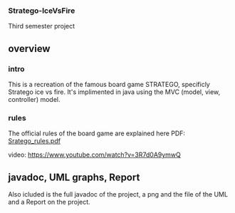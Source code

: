 ### Stratego-IceVsFire
Third semester project

## overview 
### intro
This is a recreation of the famous board game STRATEGO, specificly Stratego ice vs fire.
It's implimented in java using the MVC (model, view, controller) model.

### rules
The official rules of the board game are explained here
PDF: [Sratego_rules.pdf](https://github.com/GeorgeXiroudakis/Stratego-IceVsFire/files/12261551/Sratego_rules.pdf) 

video: https://www.youtube.com/watch?v=3R7d0A9ymwQ

## javadoc, UML graphs, Report

Also icluded is the full javadoc of the project, a png and the file of the UML and a Report  on the project.

